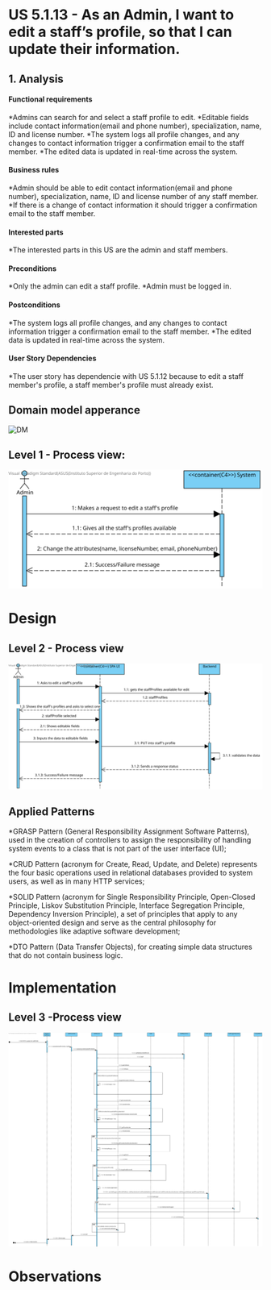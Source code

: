 # US 5.1.13 - As an Admin, I want to edit a staff’s profile, so that I can update their information.

## 1. Analysis

#### Functional requirements

*Admins can search for and select a staff profile to edit.
*Editable fields include contact information(email and phone number), specialization, name, ID and license number.
*The system logs all profile changes, and any changes to contact information trigger a
confirmation email to the staff member.
*The edited data is updated in real-time across the system.


#### Business rules

*Admin should be able to edit contact information(email and phone number), specialization, name, ID and license number of any staff member.
*If there is a change of contact information it should trigger a confirmation email to the staff member.



#### Interested parts

*The interested parts in this US are the admin and staff members.


#### Preconditions

*Only the admin can edit a staff profile.
*Admin must be logged in.


#### Postconditions

*The system logs all profile changes, and any changes to contact information trigger a
confirmation email to the staff member.
*The edited data is updated in real-time across the system.



#### User Story Dependencies

*The user story has dependencie with US 5.1.12 because to edit a staff member's profile, a staff member's profile must already exist.


## Domain model apperance
![DM](DM/DM.png)


## Level 1 - Process view:
![Process View - Level 1](L1/L1view.svg)



# Design


 ## Level 2 - Process view
 ![Process View - Level 2](L2/L2view.svg)


 ##  Applied Patterns

*GRASP Pattern (General Responsibility Assignment Software Patterns), used in the creation of controllers to assign the responsibility of handling system events to a class that is not part of the user interface (UI);

*CRUD Pattern (acronym for Create, Read, Update, and Delete) represents the four basic operations used in relational databases provided to system users, as well as in many HTTP services;

*SOLID Pattern (acronym for Single Responsibility Principle, Open-Closed Principle, Liskov Substitution Principle, Interface Segregation Principle, Dependency Inversion Principle), a set of principles that apply to any object-oriented design and serve as the central philosophy for methodologies like adaptive software development;

*DTO Pattern (Data Transfer Objects), for creating simple data structures that do not contain business logic.


# Implementation

 ## Level 3 -Process view
 ![Process View - Level 3](L3/L3View.svg)



# Observations
 